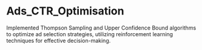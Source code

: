# Ads_CTR_Optimisation
Implemented Thompson Sampling and Upper Confidence Bound algorithms to optimize ad selection strategies, utilizing reinforcement learning techniques for effective decision-making.
